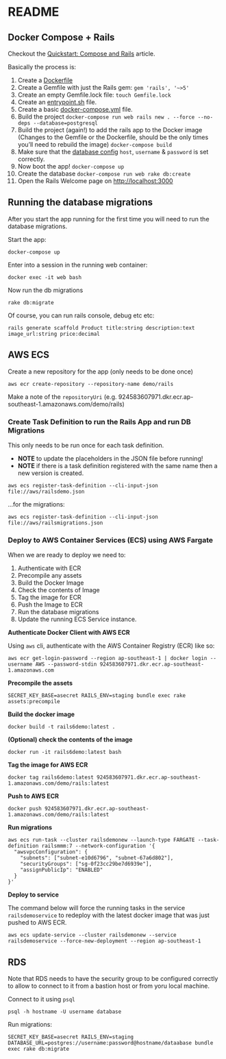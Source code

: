 # README

## Docker Compose + Rails

Checkout the [Quickstart: Compose and Rails](https://docs.docker.com/compose/rails/) article.

Basically the process is:

1. Create a [Dockerfile](./Dockerfile)
1. Create a Gemfile with just the Rails gem: `gem 'rails', '~>5'`
1. Create an empty Gemfile.lock file: `touch Gemfile.lock`
1. Create an [entrypoint.sh](./entrypoint.sh) file.
1. Create a basic [docker-compose.yml](./docker-compose.yml) file.
1. Build the project `docker-compose run web rails new . --force --no-deps --database=postgresql`
1. Build the project (again!) to add the rails app to the Docker image (Changes to the Gemfile or the Dockerfile, should be the only times you’ll need to rebuild the image) `docker-compose build`
1. Make sure that the [database config](./config/database.yml) `host`, `username` & `password` is set correctly.
1. Now boot the app! `docker-compose up`
1. Create the database `docker-compose run web rake db:create`
1. Open the Rails Welcome page on [http://localhost:3000](http://localhost:3000)

## Running the database migrations

After you start the app running for the first time you will need to run the database migrations.

Start the app:

```
docker-compose up
```

Enter into a session in the running web container:

```
docker exec -it web bash
```

Now run the db migrations

```
rake db:migrate
```

Of course, you can run rails console, debug etc etc:

```
rails generate scaffold Product title:string description:text image_url:string price:decimal
```

## AWS ECS

Create a new repository for the app (only needs to be done once)

```
aws ecr create-repository --repository-name demo/rails
```

Make a note of the `repositoryUri` (e.g. 924583607971.dkr.ecr.ap-southeast-1.amazonaws.com/demo/rails)

### Create Task Definition to run the Rails App and run DB Migrations

This only needs to be run once for each task definition.

* **NOTE** to update the placeholders in the JSON file before running!
* **NOTE** if there is a task definition registered with the same name then a new version is created.

```
aws ecs register-task-definition --cli-input-json file://aws/railsdemo.json
```

...for the migrations:

```
aws ecs register-task-definition --cli-input-json file://aws/railsmigrations.json
```

### Deploy to AWS Container Services (ECS) using AWS Fargate

When we are ready to deploy we need to:

1. Authenticate with ECR
1. Precompile any assets
1. Build the Docker Image
1. Check the contents of Image
1. Tag the image for ECR
1. Push the Image to ECR
1. Run the database migrations
1. Update the running ECS Service instance.

**Authenticate Docker Client with AWS ECR**

Using `aws` cli, authenticate with the AWS Container Registry (ECR) like so:

```
aws ecr get-login-password --region ap-southeast-1 | docker login --username AWS --password-stdin 924583607971.dkr.ecr.ap-southeast-1.amazonaws.com
```

**Precompile the assets**

```
SECRET_KEY_BASE=asecret RAILS_ENV=staging bundle exec rake assets:precompile
```

**Build the docker image**

```
docker build -t rails6demo:latest .
```

**(Optional) check the contents of the image**

```
docker run -it rails6demo:latest bash
```

**Tag the image for AWS ECR**

```
docker tag rails6demo:latest 924583607971.dkr.ecr.ap-southeast-1.amazonaws.com/demo/rails:latest
```

**Push to AWS ECR**

```
docker push 924583607971.dkr.ecr.ap-southeast-1.amazonaws.com/demo/rails:latest
```

**Run migrations**

```
aws ecs run-task --cluster railsdemonew --launch-type FARGATE --task-definition railsmmm:7 --network-configuration '{
  "awsvpcConfiguration": {
    "subnets": ["subnet-e10d6796", "subnet-67a6d802"],
    "securityGroups": ["sg-0f23cc29be7d6939e"],
    "assignPublicIp": "ENABLED"
  }
}'
```

**Deploy to service**

The command below will force the running tasks in the service `railsdemoservice` to redeploy with the latest docker image that was just pushed to AWS ECR.

```
aws ecs update-service --cluster railsdemonew --service railsdemoservice --force-new-deployment --region ap-southeast-1
```

## RDS

Note that RDS needs to have the security group to be configured correctly to allow to connect to it from a bastion host or from yoru local machine.

Connect to it using `psql`

```
psql -h hostname -U username database
```

Run migrations:

```
SECRET_KEY_BASE=asecret RAILS_ENV=staging DATABASE_URL=postgres://username:password@hostname/dataabase bundle exec rake db:migrate
```